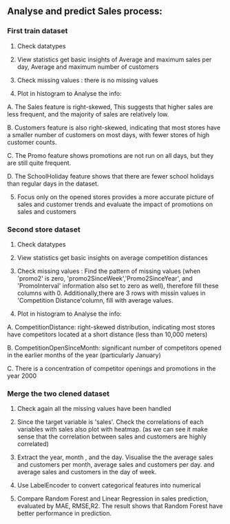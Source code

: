 ## Analyse and predict Sales process:

### First train dataset

1. Check datatypes

2. View statistics get basic insights of Average and  maximum sales per day, Average and maximum number of customers

3. Check missing values : there is no missing values

4. Plot in histogram to Analyse the info: 

  A. The Sales feature is right-skewed, This suggests that higher sales are less frequent, and the majority of sales are relatively low.
   
  B. Customers feature is also right-skewed, indicating that most stores have a smaller number of customers on most days, with fewer stores of high customer counts.
   
  C. The Promo feature shows promotions are not run on all days, but they are still quite frequent.
   
  D. The SchoolHoliday feature shows that there are fewer school holidays than regular days in the dataset.

5. Focus only on the opened stores provides a more accurate picture of sales and customer trends and evaluate the impact of promotions on sales and customers

### Second store dataset

1. Check datatypes


2. View statistics get basic insights on average competition distances


3. Check missing values : Find the pattern of missing values (when 'promo2' is zero, 'promo2SinceWeek','Promo2SinceYear', and 'PromoInterval' information also set to zero as well), therefore fill these columns with 0. Additionally,there are 3 rows with missin values in 'Competition Distance'column, fill with average values.


4.  Plot in histogram to Analyse the info: 

  A. CompetitionDistance: right-skewed distribution, indicating most stores have competitors located at a short distance (less than 10,000 meters)
  
  B. CompetitionOpenSinceMonth: significant number of competitors opened in the earlier months of the year (particularly January)

  C. There is a concentration of competitor openings and promotions  in the year 2000

### Merge the two clened dataset

1. Check again all the missing values have been handled


2. Since the target variable is 'sales'. Check the correlations of each variables with sales also plot with heatmap. (as we can see it make sense that the correlation between sales and customers are highly correlated)


3. Extract the year, month , and the day. Visualise the the average sales and customers per month, average sales and customers per day. and average sales and customers in the day of week.


4. Use LabelEncoder to convert categorical features into numerical


5. Compare Random Forest and Linear Regression in sales prediction, evaluated by MAE, RMSE,R2. The result shows that Random Forest have better performance in prediction.

